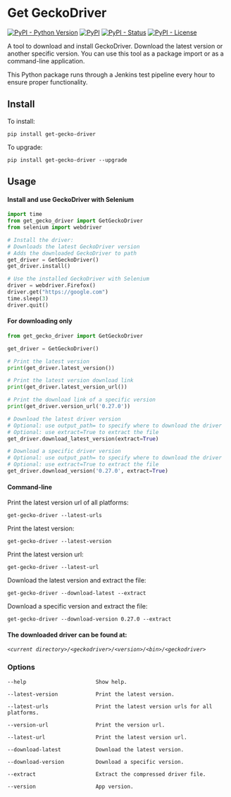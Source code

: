 Get GeckoDriver
=================
[![PyPI - Python Version](https://img.shields.io/pypi/pyversions/get-gecko-driver?color=blue)](https://pypi.python.org/pypi/get-gecko-driver)
[![PyPI](https://img.shields.io/pypi/v/get-gecko-driver?color=blue)](https://pypi.python.org/pypi/get-gecko-driver)
[![PyPI - Status](https://img.shields.io/pypi/status/get-gecko-driver)](https://pypi.python.org/pypi/get-gecko-driver)
[![PyPI - License](https://img.shields.io/pypi/l/get-gecko-driver)](https://pypi.python.org/pypi/get-gecko-driver)

A tool to download and install GeckoDriver. Download the latest version or another specific version. You can use this
tool as a package import or as a command-line application.

This Python package runs through a Jenkins test pipeline every hour to ensure proper functionality.

## Install

To install:

```console
pip install get-gecko-driver
```

To upgrade:

```console
pip install get-gecko-driver --upgrade
```

## Usage

#### Install and use GeckoDriver with Selenium

```Python
import time
from get_gecko_driver import GetGeckoDriver
from selenium import webdriver

# Install the driver:
# Downloads the latest GeckoDriver version
# Adds the downloaded GeckoDriver to path
get_driver = GetGeckoDriver()
get_driver.install()

# Use the installed GeckoDriver with Selenium
driver = webdriver.Firefox()
driver.get("https://google.com")
time.sleep(3)
driver.quit()
```

#### For downloading only

```Python
from get_gecko_driver import GetGeckoDriver

get_driver = GetGeckoDriver()

# Print the latest version
print(get_driver.latest_version())

# Print the latest version download link
print(get_driver.latest_version_url())

# Print the download link of a specific version
print(get_driver.version_url('0.27.0'))

# Download the latest driver version
# Optional: use output_path= to specify where to download the driver
# Optional: use extract=True to extract the file
get_driver.download_latest_version(extract=True)

# Download a specific driver version
# Optional: use output_path= to specify where to download the driver
# Optional: use extract=True to extract the file
get_driver.download_version('0.27.0', extract=True)
```

#### Command-line

Print the latest version url of all platforms:

```console
get-gecko-driver --latest-urls
```

Print the latest version:

```console
get-gecko-driver --latest-version
```

Print the latest version url:

```console
get-gecko-driver --latest-url
```

Download the latest version and extract the file:

```console
get-gecko-driver --download-latest --extract
```

Download a specific version and extract the file:

```console
get-gecko-driver --download-version 0.27.0 --extract
```

#### The downloaded driver can be found at:

*`<current directory>/<geckodriver>/<version>/<bin>/<geckodriver>`*

### Options

```
--help                      Show help.

--latest-version            Print the latest version.

--latest-urls               Print the latest version urls for all platforms.

--version-url               Print the version url.

--latest-url                Print the latest version url.

--download-latest           Download the latest version.

--download-version          Download a specific version.

--extract                   Extract the compressed driver file.

--version                   App version.
```
